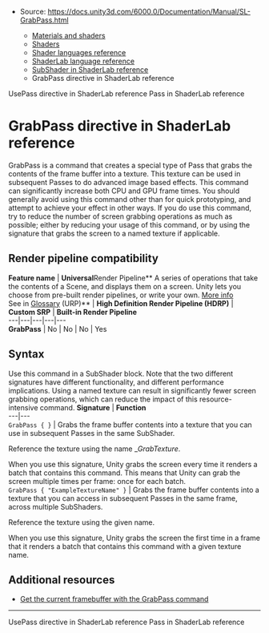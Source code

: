 * Source: https://docs.unity3d.com/6000.0/Documentation/Manual/SL-GrabPass.html

  * [Materials and shaders](https://docs.unity3d.com/6000.0/Documentation/Manual/materials-and-shaders.html)
  * [Shaders](https://docs.unity3d.com/6000.0/Documentation/Manual/Shaders.html)
  * [Shader languages reference](https://docs.unity3d.com/6000.0/Documentation/Manual/shaders-reference.html)
  * [ShaderLab language reference](https://docs.unity3d.com/6000.0/Documentation/Manual/SL-Reference.html)
  * [SubShader in ShaderLab reference](https://docs.unity3d.com/6000.0/Documentation/Manual/SL-SubShader-object.html)
  * GrabPass directive in ShaderLab reference


[](https://docs.unity3d.com/6000.0/Documentation/Manual/SL-UsePass.html)
UsePass directive in ShaderLab reference
[](https://docs.unity3d.com/6000.0/Documentation/Manual/SL-SubShader-pass.html)
Pass in ShaderLab reference
# GrabPass directive in ShaderLab reference
GrabPass is a command that creates a special type of Pass that grabs the contents of the frame buffer into a texture. This texture can be used in subsequent Passes to do advanced image based effects.
This command can significantly increase both CPU and GPU frame times. You should generally avoid using this command other than for quick prototyping, and attempt to achieve your effect in other ways. If you do use this command, try to reduce the number of screen grabbing operations as much as possible; either by reducing your usage of this command, or by using the signature that grabs the screen to a named texture if applicable.
## Render pipeline compatibility
**Feature name** | **Universal**Render Pipeline** A series of operations that take the contents of a Scene, and displays them on a screen. Unity lets you choose from pre-built render pipelines, or write your own. [More info](https://docs.unity3d.com/6000.0/Documentation/Manual/render-pipelines.html)  
See in [Glossary](https://docs.unity3d.com/6000.0/Documentation/Manual/Glossary.html#Renderpipeline) (URP)** | **High Definition Render Pipeline (HDRP)** | **Custom SRP** | **Built-in Render Pipeline**  
---|---|---|---|---  
**GrabPass** | No | No | No | Yes  
## Syntax
Use this command in a SubShader block.
Note that the two different signatures have different functionality, and different performance implications. Using a named texture can result in significantly fewer screen grabbing operations, which can reduce the impact of this resource-intensive command.
**Signature** | **Function**  
---|---  
`GrabPass { }` | Grabs the frame buffer contents into a texture that you can use in subsequent Passes in the same SubShader.  
  
Reference the texture using the name __GrabTexture_.  
  
When you use this signature, Unity grabs the screen every time it renders a batch that contains this command. This means that Unity can grab the screen multiple times per frame: once for each batch.  
`GrabPass { "ExampleTextureName" }` | Grabs the frame buffer contents into a texture that you can access in subsequent Passes in the same frame, across multiple SubShaders.  
  
Reference the texture using the given name.  
  
When you use this signature, Unity grabs the screen the first time in a frame that it renders a batch that contains this command with a given texture name.  
## Additional resources
  * [Get the current framebuffer with the GrabPass command](https://docs.unity3d.com/6000.0/Documentation/Manual/writing-shader-grabpass.html)


* * *
[](https://docs.unity3d.com/6000.0/Documentation/Manual/SL-UsePass.html)
UsePass directive in ShaderLab reference
[](https://docs.unity3d.com/6000.0/Documentation/Manual/SL-SubShader-pass.html)
Pass in ShaderLab reference
